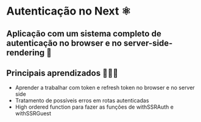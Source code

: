 # Autenticação no Next ⚛

## Aplicação com um sistema completo de autenticação no browser e no server-side-rendering 🚀

## Principais aprendizados 👨🏾‍💻
- Aprender a trabalhar com token e refresh token no browser e no server side
- Tratamento de possíveis erros em rotas autenticadas
- High ordered function para fazer as funções de withSSRAuth e withSSRGuest
